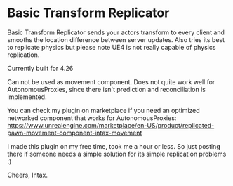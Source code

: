# Basic Transform Replicator
Basic Transform Replicator sends your actors transform to every client and smooths the location difference between server updates.
Also tries its best to replicate physics but please note UE4 is not really capable of physics replication.

Currently built for 4.26

Can not be used as movement component. Does not quite work well for AutonomousProxies, since there isn't prediction and reconciliation is implemented.

You can check my plugin on marketplace if you need an optimized networked component that works for AutonomousProxies: https://www.unrealengine.com/marketplace/en-US/product/replicated-pawn-movement-component-intax-movement

I made this plugin on my free time, took me a hour or less. So just posting there if someone needs a simple solution for its simple replication problems :)

Cheers, Intax.
